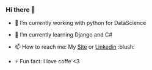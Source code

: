 ### Hi there 👋


- <p>🔭 I’m currently working with python for DataScience</p>
- <p>🌱 I’m currently learning Django and C#</p>
- <p>📫 How to reach me: My <a href="https://carlosal249.github.io/">Site</a> or <a href="https://www.linkedin.com/in/carlos-alberto-ochner-412946192/">Linkedin</a> :blush:</p>
- <p>⚡ Fun fact: I love coffe <3 </p>
